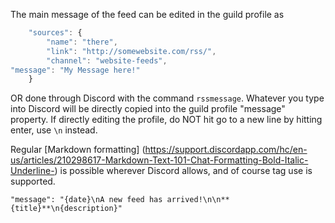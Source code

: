 The main message of the feed can be edited in the guild profile as 

```javascript
	"sources": {
		"name": "there",
		"link": "http://somewebsite.com/rss/",
		"channel": "website-feeds",
"message": "My Message here!"
	}
```

OR done through Discord with the command `rssmessage`. Whatever you type into Discord will be directly copied into the guild profile "message" property. If directly editing the profile, do NOT hit go to a new line by hitting enter, use `\n` instead.

Regular [Markdown formatting] (https://support.discordapp.com/hc/en-us/articles/210298617-Markdown-Text-101-Chat-Formatting-Bold-Italic-Underline-) is possible wherever Discord allows, and of course tag use is supported.

`"message": "{date}\nA new feed has arrived!\n\n**{title}**\n{description}"`